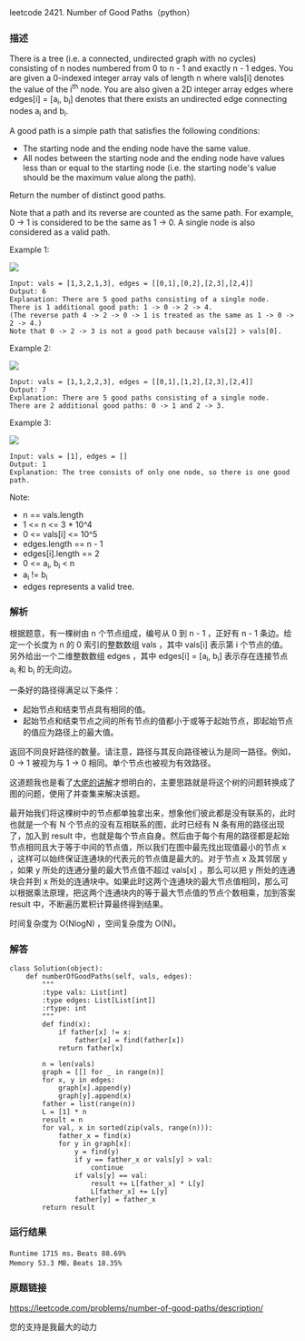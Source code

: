 leetcode  2421. Number of Good Paths（python）




### 描述

There is a tree (i.e. a connected, undirected graph with no cycles) consisting of n nodes numbered from 0 to n - 1 and exactly n - 1 edges. You are given a 0-indexed integer array vals of length n where vals[i] denotes the value of the i<sup>th</sup> node. You are also given a 2D integer array edges where edges[i] = [a<sub>i</sub>, b<sub>i</sub>] denotes that there exists an undirected edge connecting nodes a<sub>i</sub> and b<sub>i</sub>.

A good path is a simple path that satisfies the following conditions:

* The starting node and the ending node have the same value.
* All nodes between the starting node and the ending node have values less than or equal to the starting node (i.e. the starting node's value should be the maximum value along the path).

Return the number of distinct good paths.

Note that a path and its reverse are counted as the same path. For example, 0 -> 1 is considered to be the same as 1 -> 0. A single node is also considered as a valid path.



Example 1:

![](https://assets.leetcode.com/uploads/2022/08/04/f9caaac15b383af9115c5586779dec5.png)

	Input: vals = [1,3,2,1,3], edges = [[0,1],[0,2],[2,3],[2,4]]
	Output: 6
	Explanation: There are 5 good paths consisting of a single node.
	There is 1 additional good path: 1 -> 0 -> 2 -> 4.
	(The reverse path 4 -> 2 -> 0 -> 1 is treated as the same as 1 -> 0 -> 2 -> 4.)
	Note that 0 -> 2 -> 3 is not a good path because vals[2] > vals[0].

	
Example 2:


![](https://assets.leetcode.com/uploads/2022/08/04/149d3065ec165a71a1b9aec890776ff.png)

	Input: vals = [1,1,2,2,3], edges = [[0,1],[1,2],[2,3],[2,4]]
	Output: 7
	Explanation: There are 5 good paths consisting of a single node.
	There are 2 additional good paths: 0 -> 1 and 2 -> 3.

Example 3:

![](https://assets.leetcode.com/uploads/2022/08/04/31705e22af3d9c0a557459bc7d1b62d.png)

	Input: vals = [1], edges = []
	Output: 1
	Explanation: The tree consists of only one node, so there is one good path.

Note:

* 	n == vals.length
* 	1 <= n <= 3 * 10^4
* 	0 <= vals[i] <= 10^5
* 	edges.length == n - 1
* 	edges[i].length == 2
* 	0 <= a<sub>i</sub>, b<sub>i</sub> < n
* 	a<sub>i</sub> != b<sub>i</sub>
* 	edges represents a valid tree.


### 解析

根据题意，有一棵树由 n 个节点组成，编号从 0 到 n - 1 ，正好有 n - 1 条边。给定一个长度为 n 的 0 索引的整数数组 vals  ，其中 vals[i] 表示第 i 个节点的值。另外给出一个二维整数数组 edges ，其中 edges[i] = [a<sub>i</sub>, b<sub>i</sub>] 表示存在连接节点 a<sub>i</sub> 和 b<sub>i</sub> 的无向边。

一条好的路径得满足以下条件：

* 起始节点和结束节点具有相同的值。
* 起始节点和结束节点之间的所有节点的值都小于或等于起始节点，即起始节点的值应为路径上的最大值。

返回不同良好路径的数量。请注意，路径与其反向路径被认为是同一路径。例如，0 -> 1 被视为与 1 -> 0 相同。单个节点也被视为有效路径。

这道题我也是看了[大佬的讲解](https://www.bilibili.com/video/BV1ve411K7P5/?vd_source=66ea1dd09047312f5bc02b99f5652ac6)才想明白的，主要思路就是将这个树的问题转换成了图的问题，使用了并查集来解决该题。

最开始我们将这棵树中的节点都单独拿出来，想象他们彼此都是没有联系的，此时也就是一个有 N 个节点的没有互相联系的图，此时已经有 N 条有用的路径出现了，加入到 result 中，也就是每个节点自身。然后由于每个有用的路径都是起始节点相同且大于等于中间的节点值，所以我们在图中最先找出现值最小的节点 x ，这样可以始终保证连通块的代表元的节点值是最大的。对于节点  x 及其邻居 y ，如果  y 所处的连通分量的最大节点值不超过 vals[x] ，那么可以把 y 所处的连通块合并到 x 所处的连通块中。如果此时这两个连通块的最大节点值相同，那么可以根据乘法原理，把这两个连通块内的等于最大节点值的节点个数相乘，加到答案 result 中，不断遍历累积计算最终得到结果。

时间复杂度为 O(NlogN) ，空间复杂度为 O(N)。
 

### 解答

	class Solution(object):
	    def numberOfGoodPaths(self, vals, edges):
	        """
	        :type vals: List[int]
	        :type edges: List[List[int]]
	        :rtype: int
	        """
	        def find(x):
	            if father[x] != x:
	                father[x] = find(father[x])
	            return father[x]
	
	        n = len(vals)
	        graph = [[] for _ in range(n)]
	        for x, y in edges:
	            graph[x].append(y)
	            graph[y].append(x)
	        father = list(range(n))
	        L = [1] * n
	        result = n
	        for val, x in sorted(zip(vals, range(n))):
	            father_x = find(x)
	            for y in graph[x]:
	                y = find(y)
	                if y == father_x or vals[y] > val:
	                    continue
	                if vals[y] == val:
	                    result += L[father_x] * L[y]
	                    L[father_x] += L[y]
	                father[y] = father_x
	        return result



### 运行结果

	Runtime 1715 ms，Beats 88.69%
	Memory 53.3 MB，Beats 18.35%

### 原题链接

https://leetcode.com/problems/number-of-good-paths/description/


您的支持是我最大的动力
